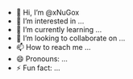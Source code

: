 - 👋 Hi, I’m @xNuGox
- 👀 I’m interested in ...
- 🌱 I’m currently learning ...
- 💞️ I’m looking to collaborate on ...
- 📫 How to reach me ...
- 😄 Pronouns: ...
- ⚡ Fun fact: ...

<!---
xNuGox/xNuGox is a ✨ special ✨ repository because its `README.md` (this file) appears on your GitHub profile.
You can click the Preview link to take a look at your changes.
--->
